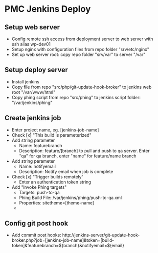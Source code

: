 # PMC Jenkins Deploy

## Setup web server
* Config remote ssh access from deployment server to web server with ssh alias wp-dev01
* Setup nginx with configuration files from repo folder "srv/etc/nginx"
* Set up web server root: copy repo folder "srv/var" to server "/var"

## Setup deploy server
* Install jenkins
* Copy file from repo "src/php/git-update-hook-broker" to jenkins web root "/var/www/html"
* Copy phing script from repo "src/phing" to jenkins script folder: "/var/jenkins/phing"

## Create jenkins job
* Enter project name, eg. [jenkins-job-name]
* Check [x] "This build is parameterized"
* Add string parameter
  * Name: featurebranch
  * Description: feature/[branch] to pull and push to qa server.  Enter "qa" for qa branch, enter "name" for feature/name branch
* Add string parameter
  * Name: notifyemail
  * Description: Notify email when job is complete
* Check [x] "Trigger builds  remotely"
  * Enter an authentication token string
* Add "Invoke Phing targets"
  * Targets: push-to-qa
  * Phing Build File: /var/jenkins/phing/push-to-qa.xml
  * Properties: sitetheme=[theme-name]
  *

## Config git post hook
* Add commit post hooks: http://jenkins-server/git-update-hook-broker.php?job=[jenkins-job-name]&token=[build-token]&featurebranch=${branch}&notifyemail=${email}
